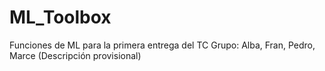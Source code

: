 # ML_Toolbox

Funciones de ML para la primera entrega del TC
Grupo: Alba, Fran, Pedro, Marce
(Descripción provisional)